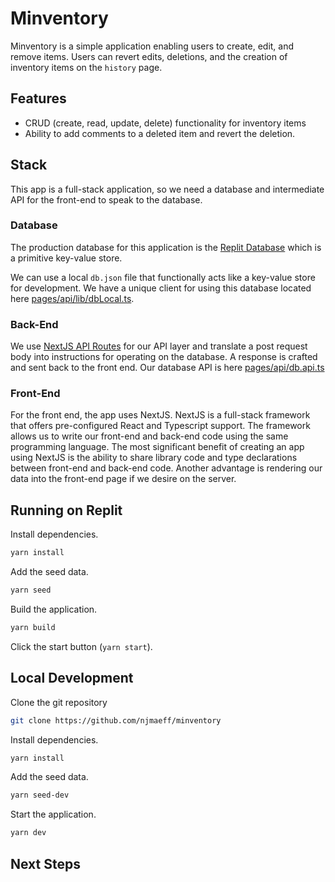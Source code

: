# Minventory
Minventory is a simple application enabling users to create, edit, and remove items. Users can revert edits, deletions, and the creation of inventory items on the `history` page.


## Features

- CRUD (create, read, update, delete) functionality for inventory items
- Ability to add comments to a deleted item and revert the deletion.

## Stack
This app is a full-stack application, so we need a database and intermediate API for the front-end to speak to the database.

### Database
The production database for this application is the [Replit Database](https://docs.replit.com/hosting/using-a-database) which is a primitive key-value store.

We can use a local `db.json` file that functionally acts like a key-value store for development. We have a unique client for using this database located here [pages/api/lib/dbLocal.ts](pages/api/lib/dbLocal.ts).

### Back-End
We use [NextJS API Routes](https://nextjs.org/docs/api-routes/introduction) for our API layer and translate a post request body into instructions for operating on the database. A response is crafted and sent back to the front end. Our database API is here [pages/api/db.api.ts](pages/api/db.api.ts)

### Front-End
For the front end, the app uses NextJS. NextJS is a full-stack framework that offers pre-configured React and Typescript support. The framework allows us to write our front-end and back-end code using the same programming language. The most significant benefit of creating an app using NextJS is the ability to share library code and type declarations between front-end and back-end code. Another advantage is rendering our data into the front-end page if we desire on the server.


## Running on Replit

Install dependencies.
```bash
yarn install
```

Add the seed data.
```bash
yarn seed
```

Build the application.
```bash
yarn build
```

Click the start button (`yarn start`).

## Local Development

Clone the git repository
```bash
git clone https://github.com/njmaeff/minventory
```

Install dependencies.
```bash
yarn install
```

Add the seed data.
```bash
yarn seed-dev
```

Start the application.
```bash
yarn dev
```


## Next Steps